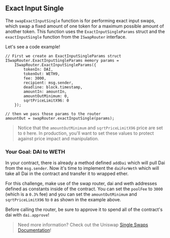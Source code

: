 ## Exact Input Single

The `swapExactInputSingle` function is for performing exact input swaps, which swap a fixed amount of one token for a maximum possible amount of another token. This function uses the `ExactInputSingleParams` struct and the `exactInputSingle` function from the `ISwapRouter` interface.

Let's see a code example! 

```solidity
// First we create an ExactInputSingleParams struct
ISwapRouter.ExactInputSingleParams memory params =
    ISwapRouter.ExactInputSingleParams({
        tokenIn: DAI,
        tokenOut: WETH9,
        fee: 3000,
        recipient: msg.sender,
        deadline: block.timestamp,
        amountIn: amountIn,
        amountOutMinimum: 0,
        sqrtPriceLimitX96: 0
    });

// then we pass those params to the router 
amountOut = swapRouter.exactInputSingle(params);
```

> <emoji id="face_with_monocle" />  Notice that the `amountOutMinimum` and `sqrtPriceLimitX96` price are set to `0` here. In production, you'll want to set these values to protect against price impact and manipulation.

### <emoji id="checkered_flag"> Your Goal: DAI to WETH

In your contract, there is already a method defined `addDai` which will pull Dai from the `msg.sender`. Now it's time to implement the `daiForWeth` which will take all Dai in the contract and transfer it to wrapped ether. 

For this challenge, make use of the swap router, dai and weth addresses defined as constants inside of the contract. You can set the `poolFee` to `3000` (which is a `0.3%` fee) and you can set the `amountOutMinimum` and `sqrtPriceLimitX96` to `0` as shown in the example above.

Before calling the router, be sure to approve it to spend all of the contract's dai with `dai.approve`!

> <emoji id="book" /> Need more information? Check out the Uniswap [Single Swaps Documentation](https://docs.uniswap.org/protocol/guides/swaps/single-swaps)!